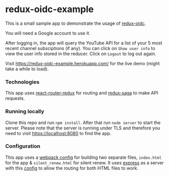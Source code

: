 # redux-oidc-example

This is a small sample app to demonstrate the usage of [redux-oidc](https://github.com/maxmantz/redux-oidc).

You will need a Google account to use it.

After logging in, the app will query the YouTube API for a list of your 5 most recent channel subsciptions (if any).
You can click on `Show user info` to view the user info stored in the reducer.
Click on `Logout` to log out again.

Visit <https://redux-oidc-example.herokuapp.com/> for the live demo (might take a while to load).

### Technologies
This app uses [react-router-redux](https://github.com/reactjs/react-router-redux) for routing and [redux-saga](https://github.com/yelouafi/redux-saga) to make API requests.

### Running locally
Clone this repo and run `npm install`.
After that run `node server` to start the server.
Please note that the server is running under TLS and therefore you need to visit [https://localhost:8080](https://localhost:8080) to find the app.

### Configuration
This app uses a [webpack config](webpack.config.js) for building two separate files, `index.html` for the app & `silent_renew.html` for silent renew. It uses [express](https://github.com/expressjs/express) as a server with this [config](server.prod.js) to allow the routing for both HTML files to work.
